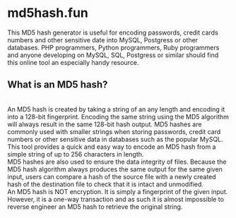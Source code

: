 # md5hash.fun

This MD5 hash generator is useful for encoding passwords, credit cards numbers and other sensitive date into MySQL, Postgress or other databases. PHP programmers, Python programmers, Ruby programmers and anyone developing on MySQL, SQL, Postgress or similar should find this online tool an especially handy resource.
<br>
## What is an MD5 hash?
<br>
An MD5 hash is created by taking a string of an any length and encoding it into a 128-bit fingerprint. Encoding the same string using the MD5 algorithm will always result in the same 128-bit hash output. MD5 hashes are commonly used with smaller strings when storing passwords, credit card numbers or other sensitive data in databases such as the popular MySQL. This tool provides a quick and easy way to encode an MD5 hash from a simple string of up to 256 characters in length.
<br>
MD5 hashes are also used to ensure the data integrity of files. Because the MD5 hash algorithm always produces the same output for the same given input, users can compare a hash of the source file with a newly created hash of the destination file to check that it is intact and unmodified.
<br>
An MD5 hash is NOT encryption. It is simply a fingerprint of the given input. However, it is a one-way transaction and as such it is almost impossible to reverse engineer an MD5 hash to retrieve the original string.
